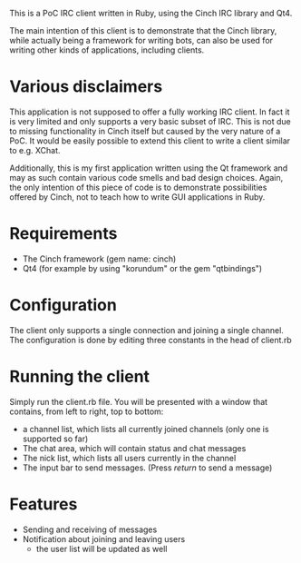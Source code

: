 This is a PoC IRC client written in Ruby, using the Cinch IRC library
and Qt4.

The main intention of this client is to demonstrate that the Cinch
library, while actually being a framework for writing bots, can also
be used for writing other kinds of applications, including clients.

# Various disclaimers
This application is not supposed to offer a fully working IRC client.
In fact it is very limited and only supports a very basic subset of
IRC. This is not due to missing functionality in Cinch itself but
caused by the very nature of a PoC. It would be easily possible to
extend this client to write a client similar to e.g. XChat.

Additionally, this is my first application written using the Qt
framework and may as such contain various code smells and bad design
choices. Again, the only intention of this piece of code is to
demonstrate possibilities offered by Cinch, not to teach how to write
GUI applications in Ruby.

# Requirements
- The Cinch framework (gem name: cinch)
- Qt4 (for example by using "korundum" or the gem "qtbindings")

# Configuration
The client only supports a single connection and joining a single
channel. The configuration is done by editing three constants in the
head of client.rb

# Running the client
Simply run the client.rb file. You will be presented with a window
that contains, from left to right, top to bottom:
- a channel list, which lists all currently joined channels (only one
  is supported so far)
- The chat area, which will contain status and chat messages
- The nick list, which lists all users currently in the channel
- The input bar to send messages. (Press _return_ to send a message)

# Features
- Sending and receiving of messages
- Notification about joining and leaving users
  - the user list will be updated as well
